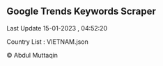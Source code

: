 

## Google Trends Keywords Scraper 
 
Last Update 15-01-2023 , 04:52:20

Country List :
VIETNAM.json



© Abdul Muttaqin 
